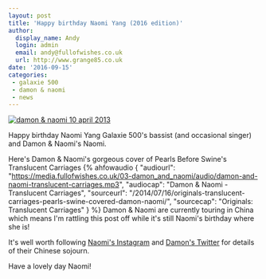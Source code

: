 ```yaml
---
layout: post
title: 'Happy birthday Naomi Yang (2016 edition)'
author:
  display_name: Andy
  login: admin
  email: andy@fullofwishes.co.uk
  url: http://www.grange85.co.uk
date: '2016-09-15'
categories:
 - galaxie 500
 - damon & naomi
 - news
---
```

<a data-flickr-embed="true"  href="https://www.flickr.com/photos/vixpen/8644722946/in/album-72157633228910787/" title="damon & naomi 10 april 2013"><img src="https://c3.staticflickr.com/9/8531/8644722946_b917335971_b.jpg" alt="damon & naomi 10 april 2013"></a>

Happy birthday Naomi Yang Galaxie 500's bassist (and occasional singer) and Damon & Naomi's Naomi.


Here's Damon & Naomi's gorgeous cover of Pearls Before Swine's Translucent Carriages
 {% ahfowaudio {
  "audiourl": "https://media.fullofwishes.co.uk/03-damon_and_naomi/audio/damon-and-naomi-translucent-carriages.mp3",
  "audiocap": "Damon & Naomi - Translucent Carriages",
  "sourceurl": "/2014/07/16/originals-translucent-carriages-pearls-swine-covered-damon-naomi/",
  "sourcecap": "Originals: Translucent Carriages"
  } %}
Damon & Naomi are currently touring in China which means I'm rattling this post off while it's still Naomi's birthday where she is!

It's well worth following <a href="https://www.instagram.com/naomivision/">Naomi's Instagram</a> and <a href="https://twitter.com/dada_drummer">Damon's Twitter</a> for details of their Chinese sojourn.

Have a lovely day Naomi!
